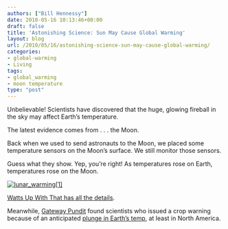 ```yaml
---
authors: ["Bill Hennessy"]
date: 2010-05-16 10:13:46+00:00
draft: false
title: 'Astonishing Science: Sun May Cause Global Warming'
layout: blog
url: /2010/05/16/astonishing-science-sun-may-cause-global-warming/
categories:
- global-warming
- Living
tags:
- global_warming
- moon temperature
type: "post"
---
```


Unbelievable! Scientists have discovered that the huge, glowing fireball in the sky may affect Earth’s temperature. 

 

The latest evidence comes from . . . the Moon. 

 

Back when we used to send astronauts to the Moon, we placed some temperature sensors on the Moon’s surface. We still monitor those sensors.

 

Guess what they show. Yep, you’re right! As temperatures rose on Earth, temperatures rose on the Moon. 

 

[![lunar_warming[1]](https://hennessysview.com/wp-content/uploads/2010/05/lunar_warming1_thumb.png)
](https://hennessysview.com/wp-content/uploads/2010/05/lunar_warming1.png)

 

[Watts Up With That has all the details](https://wattsupwiththat.com/2010/05/16/extraterrestrial-global-warming/#more-19550). 

 

Meanwhile, [Gateway Pundit](https://gatewaypundit.firstthings.com/) found scientists who issued a crop warning because of an anticipated [plunge in Earth’s temp](https://gatewaypundit.firstthings.com/2010/05/brrrr-scientists-issue-new-warning-of-imminent-food-ethanol-shortages-due-to-global-cooling/), at least in North America.
